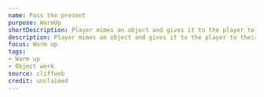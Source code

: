 ```yaml
---
name: Pass the present
purpose: WarmUp
shortDescription: Player mimes an object and gives it to the player to their left.
description: Player mimes an object and gives it to the player to their left. They take it (acknowledging its size and weight) and say “Thanks, I’ve always wanted a [they guess what it is]” Now they mould that object in to a totally new object and pass it to the player to their left and so on.
focus: Warm up
tags:
- Warm up
- Object work
source: cliffweb
credit: unclaimed
---
```


